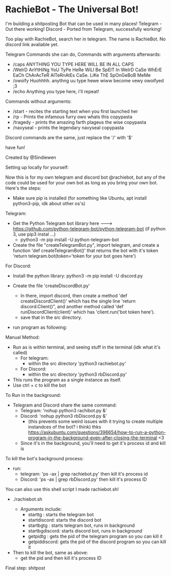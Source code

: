 # RachieBot - The Universal Bot!
I'm building a shitposting Bot that can be used in many places!
Telegram - Out there working!
Discord - Ported from Telegram, successfully working!

Too play with RachieBot, search her in telegram. The name is RachieBot.
No discord link avaliable yet.

Telegram Commands she can do, Commands with arguments afterwards:
- /caps ANYTHING YOU TYPE HERE WILL BE IN ALL CAPS
- /WeIrD AnYtHiNg YoU TyPe HeRe WiLl Be SpElT In WeIrD CaSe WhErE EaCh ChArAcTeR AlTeRnAtEs CaSe. LiKe ThE SpOnGeBoB MeMe
- /owoify Huohhhh. anythng uu type hewe wiww become vewy owoifyed ;3
- /echo Anything you type here, i'll repeat!

Commands without arguments:
- /start - recites the starting text when you first launched her
- /rp - Prints the infamous furry owo whats this copypasta
- /tragedy - prints the amazing farth plageus the wise copypasta
- /navyseal - prints the legendary navyseal copypasta

Discord commands are the same, just replace the '/' with '$'

have fun!

Created by @Sindiewen



Setting up locally for yourself:

Now this is for my own telegram and discord bot @rachiebot, but any of the code could be used for your own bot as long as you bring your own bot.
Here's the steps:
- Make sure pip is installed (for something like Ubuntu, apt install python3-pip, idk about other os's)

Telegram:
- Get the Python Telegram bot library here ---> https://github.com/python-telegram-bot/python-telegram-bot (if python 3, use pip3 instal ...)
  - python3 -m pip install -U python-telegram-bot
- Create the file "createTelegramBot.py", import telegram, and create a function 'def createTelegramBot()' that returns the bot with it's token 'return telegram.bot(token='token for your bot goes here')

For Discord:
  - Install the python library: python3 -m pip install -U discord.py
  - Create the file 'createDiscordBot.py'
    - In there, import discord, then create a method 'def createDiscordClient()' which has the single line 'return discord.Client()", and another method called 'def runDiscordClient(client)' which has 'client.run('bot token here').
    - save that in the src directory.

- run program as following:

Manual Method:
  - Run as is within terminal, and seeing stuff in the terminal (idk what it's called)
    - For telegram:
      - within the src directory 'python3 rachiebot.py'
    - For Discord:
      - within the src directory 'python3 rbDiscord.py'
  - This runs the program as a single instance as itself.
  - Use ctrl + c to kill the bot


To Run in the background:
  - Telegram and Discord share the same command:
    - Telegram: 'nohup python3 rachibot.py &'
    - Discord: 'nohup python3 rbDiscord.py &'
      - (this prevents some weird issues with it trying to create multiple instandces of the bot? i think) thks https://askubuntu.com/questions/396654/how-to-run-a-python-program-in-the-background-even-after-closing-the-terminal <3
    - Since it's in the background, you'll need to get it's process id and kill is

To kill the bot's background process:
- run:
  - telegram: 'ps -ax | grep rachiebot.py' then kill it's process id
  - Discord: 'ps -ax | grep rbDiscord.py' then kill it's process ID


You can also use this shell script I made rachiebot.sh!
- ./rachiebot.sh <arg>
    - Arguments include:
        - starttg : starts the telegram bot
        - startdiscord: starts the discord bot
        - startbgtg : starts telegram bot, runs in background
        - startbgdiscord: starts discord bot, runs in background
        - getpidtg : gets the pid of the telegram program so you can kill it
        - getpiddiscord: gets the pid of the discord program so you can kill it
- Then to kill the bot, same as above:
  - get the pid and then kill it's process ID


Final step: shitpost
